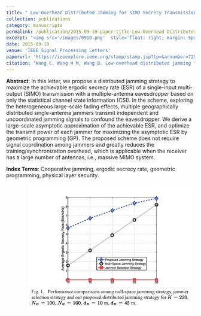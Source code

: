 ```yaml
---
title: " Low-Overhead Distributed Jamming for SIMO Secrecy Transmission with Statistical CSI"
collection: publications
category: manuscripts
permalink: /publication/2015-09-10-paper-title-Low-Overhead Distributed Jamming for SIMO Secrecy Transmission with Statistical CSI
excerpt: "<img src='/images/0910.png'  style='float: right; margin: 5px;'>The paper proposes a low-overhead distributed jamming strategy to enhance SIMO secrecy transmission, optimizing jamming power based on statistical CSI for better physical layer security in massive MIMO systems."
date: 2015-09-10
venue: 'IEEE Signal Processing Letters'
paperurl: 'https://ieeexplore.ieee.org/stamp/stamp.jsp?tp=&arnumber=7254134'
citation: 'Wang C, Wang H M, Wang B. Low-overhead distributed jamming for SIMO secrecy transmission with statistical CSI[J]. IEEE Signal Processing Letters, 2015, 22(12): 2294-2298.'
---
```



**Abstract**: In this letter, we propose a distributed jamming strategy to maximize the achievable ergodic secrecy rate (ESR) of a single-input multi-output (SIMO) transmission with a multiple-antenna eavesdropper based on only the statistical channel state information (CSI). In the scheme, exploring the heterogeneous large-scale fading effects, multiple geographically distributed single-antenna jammers transmit independent and uncoordinated jamming signals to confound the eavesdropper. We derive a large-scale asymptotic approximation of the achievable ESR, and optimize the transmit power of each jammer for maximizing the asymptotic ESR by geometric programming (GP). The proposed scheme does not require signal coordination among jammers and greatly reduces the training/synchronization overhead, which is applicable when the receiver has a large number of antennas, i.e., massive MIMO system.


**Index Terms**: Cooperative jamming, ergodic secrecy rate, geometric programming, physical layer security.


<img src='/images/0910.png'  style='float: right; margin: 5px;'>
